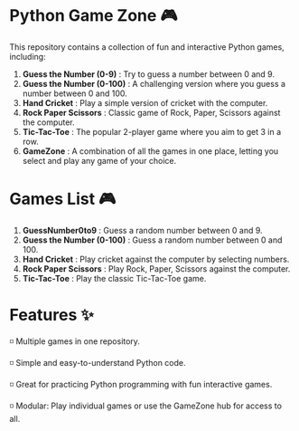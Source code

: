 # Python Game Zone 🎮

This repository contains a collection of fun and interactive Python games, including:

1. **Guess the Number (0-9)** : Try to guess a number between 0 and 9.
2. **Guess the Number (0-100)** : A challenging version where you guess a number between 0 and 100.
3. **Hand Cricket** : Play a simple version of cricket with the computer.
4. **Rock Paper Scissors** : Classic game of Rock, Paper, Scissors against the computer.
5. **Tic-Tac-Toe** : The popular 2-player game where you aim to get 3 in a row.
6. **GameZone** : A combination of all the games in one place, letting you select and play any game of your choice.

# Games List 🎮
1. **GuessNumber0to9** : Guess a random number between 0 and 9.
2. **Guess the Number (0-100)** : Guess a random number between 0 and 100.
3. **Hand Cricket** : Play cricket against the computer by selecting numbers.
4. **Rock Paper Scissors** : Play Rock, Paper, Scissors against the computer.
5. **Tic-Tac-Toe** : Play the classic Tic-Tac-Toe game.

# Features ✨

◽ Multiple games in one repository.

◽ Simple and easy-to-understand Python code.

◽ Great for practicing Python programming with fun interactive games.

◽ Modular: Play individual games or use the GameZone hub for access to all.
